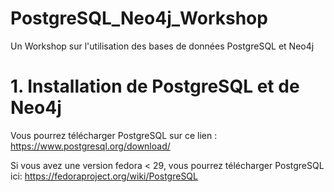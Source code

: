 # PostgreSQL_Neo4j_Workshop
Un Workshop sur l'utilisation des bases de données PostgreSQL et Neo4j

# 1. Installation de PostgreSQL et de Neo4j
Vous pourrez télécharger PostgreSQL sur ce lien : https://www.postgresql.org/download/

Si vous avez une version fedora < 29, vous pourrez télécharger PostgreSQL ici: https://fedoraproject.org/wiki/PostgreSQL
